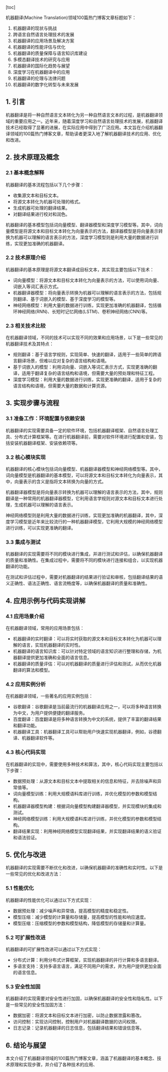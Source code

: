 
[toc]                    
                
                
机器翻译(Machine Translation)领域100篇热门博客文章标题如下：

1. 机器翻译的现状与挑战
2. 跨语言自然语言处理技术的发展
3. 机器翻译的应用场景及解决方案
4. 机器翻译的性能评估与优化
5. 机器翻译的质量保障与语言知识库建设
6. 多模态翻译技术的研究与应用
7. 机器翻译的国际化趋势与展望
8. 深度学习在机器翻译中的应用
9. 机器翻译的伦理与法律问题
10. 机器翻译的数字化转型与未来发展

## 1. 引言

机器翻译是将一种自然语言文本转化为另一种自然语言文本的过程，是机器翻译领域的重要应用之一。近年来，随着深度学习和自然语言处理技术的发展，机器翻译技术已经取得了显著的进展，在实际应用中得到了广泛应用。本文旨在介绍机器翻译领域的100篇热门博客文章，帮助读者更深入地了解机器翻译技术的应用、优化和改进。

## 2. 技术原理及概念

### 2.1 基本概念解释

机器翻译的基本流程包括以下几个步骤：

- 收集源文本和目标文本。
- 将源文本转化为机器可处理的格式。
- 生成机器可处理的翻译结果。
- 对翻译结果进行校对和润色。

机器翻译的基本模型包括词向量模型、翻译器模型和深度学习模型等。其中，词向量模型是将源文本和目标文本转化为向量表示的方法，翻译器模型是将向量表示转换为机器可以理解的语言表示的方法，深度学习模型则是利用大量的数据进行训练，实现更加准确的机器翻译。

### 2.2 技术原理介绍

机器翻译的基本原理是将源文本翻译成目标文本，其实现主要包括以下技术：

- 词向量模型：将源文本和目标文本转化为向量表示的方法，可以使用词向量、词嵌入等词汇表示方式。
- 机器翻译器模型：将向量表示转换为机器可以理解的语言表示的方法，包括规则翻译、基于词嵌入的模型、基于深度学习的模型等。
- 神经网络模型：利用大量的数据进行训练，实现更加准确的机器翻译，包括循环神经网络(RNN)、长短时记忆网络(LSTM)、卷积神经网络(CNN)等。

### 2.3 相关技术比较

在机器翻译领域，不同的技术可以实现不同的效果和应用场景，以下是一些常见的机器翻译技术及其特点：

- 规则翻译：基于语言学规则，实现简单、快速的翻译，适用于一些简单的跨语言翻译场景，但难以应对复杂的语言结构和语境。
- 基于词嵌入的模型：利用词向量、词嵌入等词汇表示方式，实现更准确的翻译，适用于翻译复杂的语言结构和语境，但需要大量的预处理和特征工程。
- 深度学习模型：利用大量的数据进行训练，实现更准确的翻译，适用于复杂的语言结构和语境，但需要大量的数据和计算资源。

## 3. 实现步骤与流程

### 3.1 准备工作：环境配置与依赖安装

机器翻译的实现需要具备一定的软件环境，包括机器翻译框架、自然语言处理工具、分布式计算框架等。在进行机器翻译前，需要对软件环境进行配置和安装，包括安装机器翻译框架、安装依赖项等。

### 3.2 核心模块实现

机器翻译的核心模块包括词向量模型、机器翻译器模型和神经网络模型等。其中，词向量模型是机器翻译的基本模型，可以将源文本和目标文本转化为向量表示，其中，向量表示的含义是指将文本转换为向量的方式。

机器翻译器模型是将向量表示转换为机器可以理解的语言表示的方法，其中，规则翻译是一种常用的机器翻译器模型，它利用语言学规则对源文本和目标文本进行处理，生成机器可以理解的语言表示。

神经网络模型则是利用大量的数据进行训练，实现更加准确的机器翻译，其中，深度学习模型是近年来比较流行的一种机器翻译模型，它利用大规模的神经网络模型进行训练，可以实现更准确的翻译。

### 3.3 集成与测试

机器翻译的实现需要将不同的模块进行集成，并进行测试和评估，以确保机器翻译的质量和准确性。在集成过程中，需要将不同的模块进行连接和组合，以实现机器翻译的功能。

在测试和评估过程中，需要对机器翻译的结果进行验证和审核，包括翻译结果的语义正确性、语法正确性、语言流畅度等，以确保机器翻译的质量和准确性。

## 4. 应用示例与代码实现讲解

### 4.1 应用场景介绍

在机器翻译领域，常用的应用场景包括：

- 机器翻译的实时翻译：可以将实时获取的源文本和目标文本转化为机器可以理解的语言，实现机器翻译的实时性。
- 机器翻译的语言知识库：可以针对特定领域的语言知识进行整理和存储，为机器翻译提供更加准确和全面的语言信息。
- 机器翻译的质量评估：可以对机器翻译的质量进行评估和测试，从而优化机器翻译的算法和模型。

### 4.2 应用实例分析

在机器翻译领域，一些著名的应用实例包括：

- 谷歌翻译：谷歌翻译是当前最流行的机器翻译应用之一，可以将多种语言转换为中文，为用户提供便捷的翻译服务。
- 百度翻译：百度翻译是将多种语言转换为中文的系统，提供了丰富的翻译结果和翻译功能。
- 机器翻译工具：机器翻译工具可以帮助用户快速实现机器翻译，例如，谷德翻译、机器翻译软件等。

### 4.3 核心代码实现

在机器翻译的实现中，需要使用多种技术和算法，其中，核心代码实现主要包括以下步骤：

- 数据预处理：从源文本和目标文本中提取相关的信息和特征，并去除噪声和异常值等。
- 词向量模型训练：利用大规模语料库进行训练，并优化模型的参数和模型结构。
- 机器翻译器模型构建：根据词向量模型构建翻译器模型，并实现模块的集成和测试。
- 神经网络模型训练：利用大规模语料库进行训练，并优化模型的参数和模型结构。
- 翻译结果实现：利用神经网络模型实现翻译结果，并实现翻译结果的语义验证和语法验证。

## 5. 优化与改进

机器翻译的实现需要不断优化和改进，以确保机器翻译的准确性和实时性。以下是一些常见的优化和改进方法：

### 5.1 性能优化

机器翻译的性能优化可以通过以下方式实现：

- 数据预处理：减少噪声和异常值，提高模型的精度和稳定性。
- 模型压缩：减少模型的计算量和存储量，提高模型的性能和响应速度。
- 模型压缩：压缩模型的参数和模型结构，降低模型的存储量和计算量。

### 5.2 可扩展性改进

机器翻译的可扩展性改进可以通过以下方式实现：

- 分布式计算：利用分布式计算框架，实现机器翻译的并行计算和多语言翻译。
- 多语言支持：支持多语言语言，满足不同用户的需求，并为用户提供更加全面的语言信息。

### 5.3 安全性加固

机器翻译的实现需要对安全性进行加固，以确保机器翻译的安全性和隐私性。以下是一些常见的安全性加固方法：

- 数据加密：将源文本和目标文本进行加密，以防止数据泄露和篡改。
- 访问控制：实现访问控制，控制用户对机器翻译数据的访问权限。
- 日志记录：记录机器翻译的日志信息，包括翻译结果和错误信息等。

## 6. 结论与展望

本文介绍了机器翻译领域的100篇热门博客文章，涵盖了机器翻译的基本概念、技术原理和实现步骤，并介绍了各种技术的应用、

